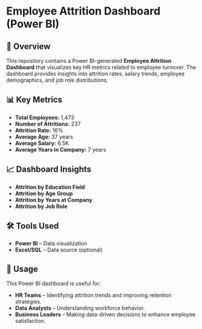 # Employee Attrition Dashboard (Power BI)

## 📌 Overview
This repository contains a Power BI-generated **Employee Attrition Dashboard** that visualizes key HR metrics related to employee turnover. The dashboard provides insights into attrition rates, salary trends, employee demographics, and job role distributions.

## 📊 Key Metrics
- **Total Employees:** 1,473
- **Number of Attritions:** 237
- **Attrition Rate:** 16%
- **Average Age:** 37 years
- **Average Salary:** 6.5K
- **Average Years in Company:** 7 years

## 📈 Dashboard Insights
- **Attrition by Education Field**
- **Attrition by Age Group**
- **Attrition by Years at Company**
- **Attrition by Job Role**

## 🛠️ Tools Used
- **Power BI** – Data visualization
- **Excel/SQL** – Data source (optional)

## 🚀 Usage
This Power BI dashboard is useful for:
- **HR Teams** – Identifying attrition trends and improving retention strategies.
- **Data Analysts** – Understanding workforce behavior.
- **Business Leaders** – Making data-driven decisions to enhance employee satisfaction.

